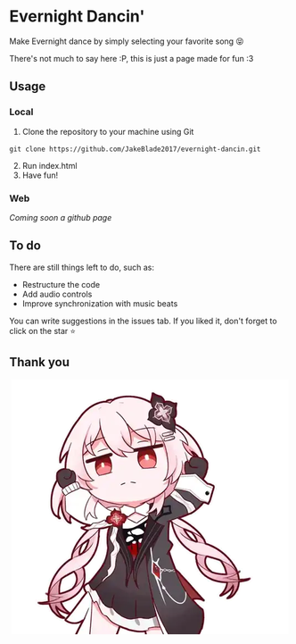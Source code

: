 
# Evernight Dancin'

Make Evernight dance by simply selecting your favorite song 😝

There's not much to say here :P, this is just a page made for fun :3

## Usage
### Local
1. Clone the repository to your machine using Git
```
git clone https://github.com/JakeBlade2017/evernight-dancin.git
```
2. Run index.html
3. Have fun!

### Web
_Coming soon a github page_

## To do
There are still things left to do, such as:
- Restructure the code
- Add audio controls
- Improve synchronization with music beats

You can write suggestions in the issues tab. If you liked it, don't forget to click on the star ⭐

## Thank you
<div align="center">
	<img src="https://raw.githubusercontent.com/JakeBlade2017/evernight-dancin/refs/heads/main/assets/evernight-march-7th.webp" alt="Evernight dancin' animation" />
</div>
